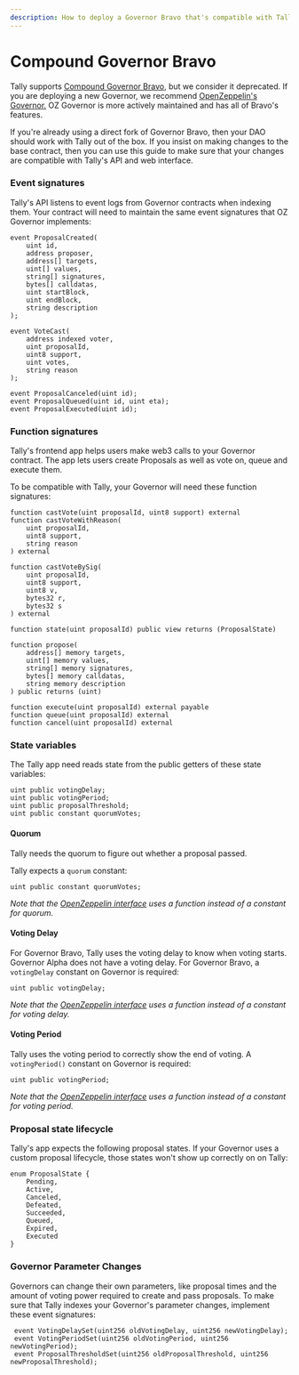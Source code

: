 ```yaml
---
description: How to deploy a Governor Bravo that's compatible with Tally
---
```


# Compound Governor Bravo

Tally supports [Compound Governor Bravo](https://github.com/compound-finance/compound-protocol/blob/master/contracts/Governance/GovernorBravoDelegate.sol), but we consider it deprecated. If you are deploying a new Governor, we recommend [OpenZeppelin's Governor.](../smart-contract-compatibility/openzeppelin-governor.md) OZ Governor is more actively maintained and has all of Bravo's features.

&#x20;If you're already using a direct fork of Governor Bravo, then your DAO should work with Tally out of the box. If you insist on making changes to the base contract, then you can use this guide to make sure that your changes are compatible with Tally's API and web interface.

### Event signatures

Tally's API listens to event logs from Governor contracts when indexing them. Your contract will need to maintain the same event signatures that OZ Governor implements:

```
event ProposalCreated(
    uint id, 
    address proposer, 
    address[] targets, 
    uint[] values, 
    string[] signatures, 
    bytes[] calldatas, 
    uint startBlock, 
    uint endBlock, 
    string description
);

event VoteCast(
    address indexed voter, 
    uint proposalId, 
    uint8 support, 
    uint votes, 
    string reason
);

event ProposalCanceled(uint id);
event ProposalQueued(uint id, uint eta);
event ProposalExecuted(uint id);
```

### Function signatures

Tally's frontend app helps users make web3 calls to your Governor contract. The app lets users create Proposals as well as vote on, queue and execute them.

To be compatible with Tally, your Governor will need these function signatures:

```
function castVote(uint proposalId, uint8 support) external
function castVoteWithReason(
    uint proposalId, 
    uint8 support, 
    string reason
) external

function castVoteBySig(
    uint proposalId, 
    uint8 support, 
    uint8 v, 
    bytes32 r, 
    bytes32 s
) external

function state(uint proposalId) public view returns (ProposalState)

function propose(
    address[] memory targets, 
    uint[] memory values, 
    string[] memory signatures, 
    bytes[] memory calldatas, 
    string memory description
) public returns (uint)

function execute(uint proposalId) external payable
function queue(uint proposalId) external
function cancel(uint proposalId) external
```

### State variables

The Tally app need reads state from the public getters of these state variables:

```
uint public votingDelay;
uint public votingPeriod;
uint public proposalThreshold;
uint public constant quorumVotes;
```

#### Quorum

Tally needs the quorum to figure out whether a proposal passed.

Tally expects a `quorum` constant:

```
uint public constant quorumVotes;
```

_Note that the_ [_OpenZeppelin interface_](../smart-contract-compatibility/openzeppelin-governor.md) _uses a function instead of a constant for quorum._

#### Voting Delay

For Governor Bravo, Tally uses the voting delay to know when voting starts. Governor Alpha does not have a voting delay. For Governor Bravo, a `votingDelay` constant on Governor is required:

```
uint public votingDelay;
```

_Note that the_ [_OpenZeppelin interface_](../smart-contract-compatibility/openzeppelin-governor.md) _uses a function instead of a constant for voting delay._

#### Voting Period

Tally uses the voting period to correctly show the end of voting. A `votingPeriod()` constant on Governor is required:

```
uint public votingPeriod;
```

_Note that the_ [_OpenZeppelin interface_](../smart-contract-compatibility/openzeppelin-governor.md) _uses a function instead of a constant for voting period._

### Proposal state lifecycle

Tally's app expects the following proposal states. If your Governor uses a custom proposal lifecycle, those states won't show up correctly on on Tally:

```
enum ProposalState {
    Pending,
    Active,
    Canceled,
    Defeated,
    Succeeded,
    Queued,
    Expired,
    Executed
}
```



### Governor Parameter Changes

Governors can change their own parameters, like proposal times and the amount of voting power required to create and pass proposals. To make sure that Tally indexes your Governor's parameter changes, implement these event signatures:

```
 event VotingDelaySet(uint256 oldVotingDelay, uint256 newVotingDelay);
 event VotingPeriodSet(uint256 oldVotingPeriod, uint256 newVotingPeriod);
 event ProposalThresholdSet(uint256 oldProposalThreshold, uint256 newProposalThreshold);
```
